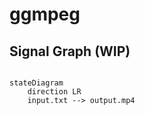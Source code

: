 # ggmpeg

## Signal Graph (WIP)
```mermaid

stateDiagram
    direction LR
    input.txt --> output.mp4

```